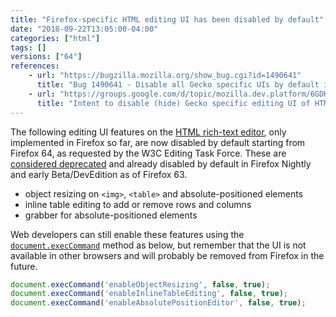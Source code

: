 ```yaml
---
title: "Firefox-specific HTML editing UI has been disabled by default"
date: "2018-09-22T13:05:00-04:00"
categories: ["html"]
tags: []
versions: ["64"]
references:
    - url: "https://bugzilla.mozilla.org/show_bug.cgi?id=1490641"
      title: "Bug 1490641 - Disable all Gecko specific UIs by default in release build"
    - url: "https://groups.google.com/d/topic/mozilla.dev.platform/6GDK3Kzu9q0/discussion"
      title: "Intent to disable (hide) Gecko specific editing UI of HTML editor by default"
---
```

The following editing UI features on the [HTML rich-text editor](https://developer.mozilla.org/docs/Web/Guide/HTML/Editable_content), only implemented in Firefox so far, are now disabled by default starting from Firefox 64, as requested by the W3C Editing Task Force. These are [considered deprecated](https://www.fxsitecompat.dev/en-CA/docs/2018/firefox-specific-html-editing-ui-has-been-deprecated/) and already disabled by default in Firefox Nightly and early Beta/DevEdition as of Firefox 63.

* object resizing on `<img>`, `<table>` and absolute-positioned elements
* inline table editing to add or remove rows and columns
* grabber for absolute-positioned elements

Web developers can still enable these features using the [`document.execCommand`](https://developer.mozilla.org/docs/Web/API/Document/execCommand) method as below, but remember that the UI is not available in other browsers and will probably be removed from Firefox in the future.

```js
document.execCommand('enableObjectResizing', false, true);
document.execCommand('enableInlineTableEditing', false, true);
document.execCommand('enableAbsolutePositionEditor', false, true);
```
